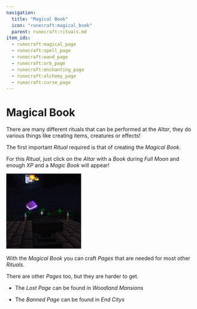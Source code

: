 ```yaml
---
navigation:
  title: "Magical Book"
  icon: "runecraft:magical_book"
  parent: runecraft:rituals.md
item_ids:
  - runecraft:magical_page
  - runecraft:spell_page
  - runecraft:wand_page
  - runecraft:orb_page
  - runecraft:enchanting_page
  - runecraft:alchemy_page
  - runecraft:curse_page
---
```


# Magical Book

There are many different rituals that can be performed at the *Altar*, they do various things like creating items, creatures or effects! 

The first important *Ritual* required is that of creating the *Magical Book*.

For this *Ritual*, just click on the *Altar* with a *Book* during *Full Moon* and enough *XP* and a *Magic Book* will appear!


![](altar.png)

With the *Magical Book* you can craft *Pages* that are needed for most other *Rituals*.

<Recipe id="runecraft:magical_page" />

<Recipe id="runecraft:rune_scriber_page_spell" />



<Recipe id="runecraft:rune_scriber_page_wand" />

<Recipe id="runecraft:rune_scriber_page_orb" />



<Recipe id="runecraft:rune_scriber_page_enchant" />

<Recipe id="runecraft:rune_scriber_page_alchemy" />

There are other *Pages* too, but they are harder to get. 


- The *Lost Page* can be found in *Woodland Mansions* 

- The *Banned Page* can be found in *End Citys*

<Recipe id="runecraft:rune_scriber_page_curse" />

